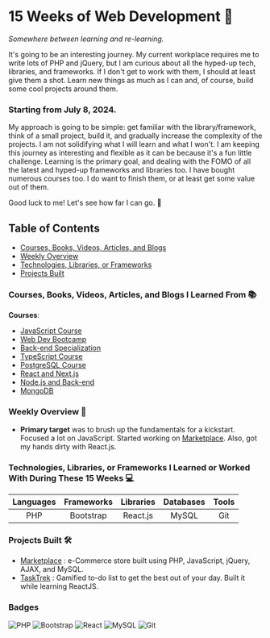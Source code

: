 # 15 Weeks of Web Development 🚀

*Somewhere between learning and re-learning.*

It's going to be an interesting journey. My current workplace requires me to write lots of PHP and jQuery, but I am curious about all the hyped-up tech, libraries, and frameworks. If I don't get to work with them, I should at least give them a shot. Learn new things as much as I can and, of course, build some cool projects around them.

### Starting from July 8, 2024.

My approach is going to be simple: get familiar with the library/framework, think of a small project, build it, and gradually increase the complexity of the projects. I am not solidifying what I will learn and what I won't. I am keeping this journey as interesting and flexible as it can be because it's a fun little challenge. Learning is the primary goal, and dealing with the FOMO of all the latest and hyped-up frameworks and libraries too. I have bought numerous courses too. I do want to finish them, or at least get some value out of them.

Good luck to me! Let's see how far I can go. 🚀

## Table of Contents
- [Courses, Books, Videos, Articles, and Blogs](#courses-books-videos-articles-and-blogs-i-learned-from)
- [Weekly Overview](#weekly-overview)
- [Technologies, Libraries, or Frameworks](#technologies-libraries-or-frameworks-i-learned-or-worked-with-during-these-15-weeks)
- [Projects Built](#projects-built)

### Courses, Books, Videos, Articles, and Blogs I Learned From 📚

**Courses**:
- [JavaScript Course]()
- [Web Dev Bootcamp]()
- [Back-end Specialization]()
- [TypeScript Course]()
- [PostgreSQL Course]()
- [React and Next.js]()
- [Node.js and Back-end]()
- [MongoDB]()

### Weekly Overview 📅
- **Primary target** was to brush up the fundamentals for a kickstart. Focused a lot on JavaScript. Started working on [Marketplace](https://github.com/ashutosh-dave/marketplace). Also, got my hands dirty with React.js.

### Technologies, Libraries, or Frameworks I Learned or Worked With During These 15 Weeks 💻

| Languages | Frameworks | Libraries | Databases | Tools |
|:---------:|:----------:|:---------:|:---------:|:-----:|
| PHP       | Bootstrap  | React.js  | MySQL     | Git   |

### Projects Built 🛠️
- [Marketplace](https://github.com/ashutosh-dave/Marketplace) : e-Commerce store built using PHP, JavaScript, jQuery, AJAX, and MySQL.
- [TaskTrek](https://github.com/ashutosh-dave/task-trek) : Gamified to-do list to get the best out of your day. Built it while learning ReactJS.

### Badges
![PHP](https://img.shields.io/badge/php-777BB4?style=for-the-badge&logo=php&logoColor=white)
![Bootstrap](https://img.shields.io/badge/bootstrap-563D7C?style=for-the-badge&logo=bootstrap&logoColor=white)
![React](https://img.shields.io/badge/react-61DAFB?style=for-the-badge&logo=react&logoColor=white)
![MySQL](https://img.shields.io/badge/mysql-4479A1?style=for-the-badge&logo=mysql&logoColor=white)
![Git](https://img.shields.io/badge/git-F05032?style=for-the-badge&logo=git&logoColor=white)
